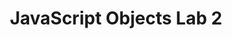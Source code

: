 ---
title:				"JavaScript Objects Lab 2"
url: 			
name: 				"JS Objects Lab 2"
description: 		"In this exercise two object will be created using constructor syntax. Both objects properties and methods will be accessed to update a web page."
short-description: 	"Create/manipulate objects with constructor syntax"
resource-link:		"/assets/courses/50141/javascript-objects-lab-2"
resource-hash:		"javascript-objects-lab-2"
img-src-dir:		/img/50141/
---